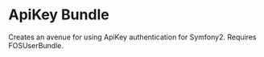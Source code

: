 ApiKey Bundle
=============

Creates an avenue for using ApiKey authentication for Symfony2. Requires FOSUserBundle.
